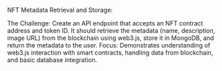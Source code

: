 NFT Metadata Retrieval and Storage:

The Challenge: Create an API endpoint that accepts an NFT contract address and token ID. It should retrieve the metadata (name, description, image URL) from the blockchain using web3.js, store it in MongoDB, and return the metadata to the user.
Focus: Demonstrates understanding of web3.js interaction with smart contracts, handling data from blockchain, and basic database integration.
